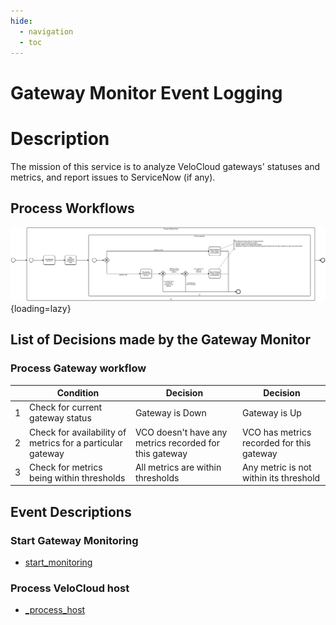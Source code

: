```yaml
---
hide:
  - navigation
  - toc
---
```


# Gateway Monitor Event Logging

# Description

The mission of this service is to analyze VeloCloud gateways' statuses and metrics, and report issues to ServiceNow (if any).

## Process Workflows
![](../../images/gateway-monitor.png){loading=lazy}

## List of Decisions made by the Gateway Monitor
### Process Gateway workflow
|     | Condition                                                  | Decision                                               | Decision                                  |
|-----|------------------------------------------------------------|--------------------------------------------------------|-------------------------------------------|
| 1   | Check for current gateway status                           | Gateway is Down                                        | Gateway is Up                             |
| 2   | Check for availability of metrics for a particular gateway | VCO doesn't have any metrics recorded for this gateway | VCO has metrics recorded for this gateway |
| 3   | Check for metrics being within thresholds                  | All metrics are within thresholds                      | Any metric is not within its threshold    |

## Event Descriptions
### Start Gateway Monitoring
* [start_monitoring](../services/gateway-monitor/actions/start_monitoring.md)

### Process VeloCloud host
* [_process_host](../services/gateway-monitor/actions/_process_host.md)
